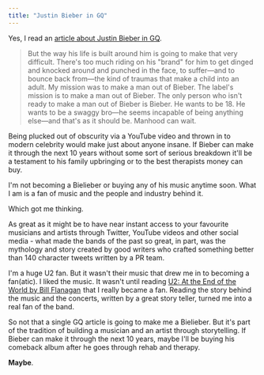```yaml
---
title: "Justin Bieber in GQ"
---
```

<p>Yes, I read an <a href="https://www.gq.com/entertainment/celebrities/201206/justin-bieber-gq-june-2012-interview?printable=true">article about Justin Bieber in GQ</a>.</p>
<blockquote><p>
  But the way his life is built around him is going to make that very difficult. There's too much riding on his "brand" for him to get dinged and knocked around and punched in the face, to suffer—and to bounce back from—the kind of traumas that make a child into an adult. My mission was to make a man out of Bieber. The label's mission is to make a man out of Bieber. The only person who isn't ready to make a man out of Bieber is Bieber. He wants to be 18. He wants to be a swaggy bro—he seems incapable of being anything else—and that's as it should be. Manhood can wait.
</p></blockquote>
<p>Being plucked out of obscurity via a YouTube video and thrown in to modern celebrity would make just about anyone insane. If Bieber can make it through the next 10 years without some sort of serious breakdown it'll be a testament to his family upbringing or to the best therapists money can buy.</p>
<p>I'm not becoming a Bielieber or buying any of his music anytime soon. What I am is a fan of music and the people and industry behind it.</p>
<p>Which got me thinking.</p>
<p>As great as it might be to have near instant access to your favourite musicians and artists through Twitter, YouTube videos and other social media - what made the bands of the past so great, in part, was the mythology and story created by good writers who crafted something better than 140 character tweets written by a PR team.</p>
<p>I'm a huge U2 fan. But it wasn't their music that drew me in to becoming a fan(atic). I liked the music. It wasn't until reading <a href="https://www.amazon.ca/gp/product/0385311575/ref=as_li_ss_tl?ie=UTF8&tag=farawsoclos0a-20&linkCode=as2&camp=15121&creative=390961&creativeASIN=0385311575">U2: At the End of the World by Bill Flanagan</a><img src="https://www.assoc-amazon.ca/e/ir?t=farawsoclos0a-20&l=as2&o=15&a=0385311575" width="1" height="1" border="0" alt="" style="border:none !important; margin:0px !important;" /> that I really became a fan. Reading the story behind the music and the concerts, written by a great story teller, turned me into a real fan of the band.</p>
<p>So not that a single GQ article is going to make me a Bielieber. But it's part of the tradition of building a musician and an artist through storytelling. If Bieber can make it through the next 10 years, maybe I'll be buying his comeback album after he goes through rehab and therapy.</p>
<p><strong>Maybe</strong>.</p>
